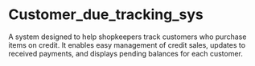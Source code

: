 # Customer_due_tracking_sys
A  system designed to help shopkeepers track customers who purchase items on credit. It enables easy management of credit sales, updates to received payments, and displays pending balances for each customer.
